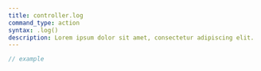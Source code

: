 ```yaml
---
title: controller.log
command_type: action
syntax: .log()
description: Lorem ipsum dolor sit amet, consectetur adipiscing elit.
---
```


```javascript
// example
```